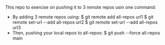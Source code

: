 This repo to exercise on pushing it to 3 remote repos usin one command:
- By adding 3 remote repos using:
	$ git remote add all-repos url1
	$ git remote set-url --add all-repos url2
	$ git remote set-url --add all-repos url3
- Then, pushing your local repos to all-repos:
	$ git push --force all-repos main
